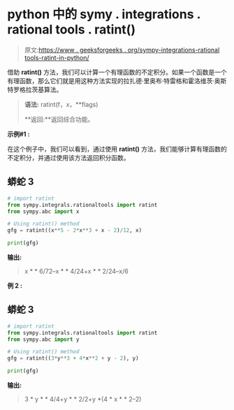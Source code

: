 # python 中的 symy . integrations . rational tools . ratint()

> 原文:[https://www . geeksforgeeks . org/sympy-integrations-rational tools-ratint-in-python/](https://www.geeksforgeeks.org/sympy-integrals-rationaltools-ratint-in-python/)

借助 **ratint()** 方法，我们可以计算一个有理函数的不定积分。如果一个函数是一个有理函数，那么它们就是用这种方法实现的拉扎德·里奥布·特雷格和霍洛维茨·奥斯特罗格拉茨基算法。

> **语法:** ratint(f，x，**flags)
> 
> **返回:**返回综合功能。

**示例#1 :**

在这个例子中，我们可以看到，通过使用 **ratint()** 方法，我们能够计算有理函数的不定积分，并通过使用该方法返回积分函数。

## 蟒蛇 3

```py
# import ratint
from sympy.integrals.rationaltools import ratint
from sympy.abc import x

# Using ratint() method
gfg = ratint((x**5 - 2*x**3 + x - 2)/12, x)

print(gfg)
```

**输出:**

> x * * 6/72–x * * 4/24+x * * 2/24–x/6

**例 2 :**

## 蟒蛇 3

```py
# import ratint
from sympy.integrals.rationaltools import ratint
from sympy.abc import y

# Using ratint() method
gfg = ratint((3*y**3 + 4*x**2 + y - 2), y)

print(gfg)
```

**输出:**

> 3 * y * * 4/4+y * * 2/2+y *(4 * x * * 2–2)